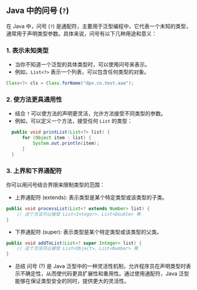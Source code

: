 ## Java 中的问号 (`?`)  

在 Java 中，问号 (`?`) 是通配符，主要用于泛型编程中，它代表一个未知的类型，通常用于声明类型参数。具体来说，问号有以下几种用途和意义：  

### 1. 表示未知类型  
- 当你不知道一个泛型的具体类型时，可以使用问号来表示。  
- 例如，`List<?>` 表示一个列表，可以包含任何类型的对象。
```java
Class<?> cls = Class.forName("dpx.cn.test.aaa");  
```
### 2. 使方法更具通用性  
- 结合 `?` 可以使方法的声明更灵活，允许方法接受不同类型的参数。  
- 例如，可以定义一个方法，接受任何 `List` 的类型：  
```java  
  public void printList(List<?> list) {  
      for (Object item : list) {  
          System.out.println(item);  
      }  
  }  
```
### 3. 上界和下界通配符
你可以用问号结合界限来限制类型的范围：
* 上界通配符 (extends): 表示类型是某个特定类型或该类型的子类。
```java
public void processList(List<? extends Number> list) {  
    // 这个方法可以接受 List<Integer>、List<Double> 等  
}  
```
* 下界通配符 (super): 表示类型是某个特定类型或该类型的父类。
```java
public void addToList(List<? super Integer> list) {  
    // 这个方法可以接受 List<Object>、List<Number> 等  
}  
```
* 总结
问号 (?) 是 Java 泛型中的一种灵活性机制，允许程序员在声明类型时表示不确定性，从而使代码更具扩展性和重用性。通过使用通配符，Java 泛型能够在保证类型安全的同时，提供更大的灵活性。